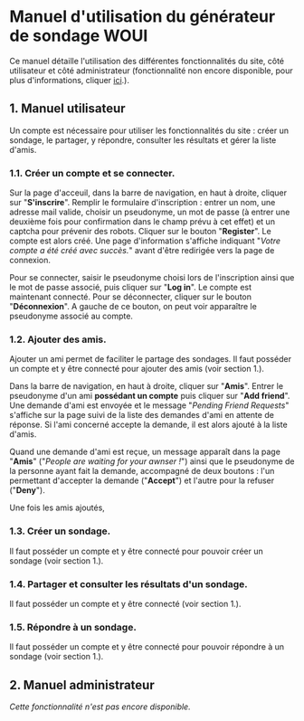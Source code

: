 # Manuel d'utilisation du générateur de sondage WOUI
Ce manuel détaille l'utilisation des différentes fonctionnalités du site, côté utilisateur et côté administrateur (fonctionnalité non encore disponible, pour plus d'informations, cliquer [ici](https://github.com/SegolenePoisson/ProjetL3/blob/framework/info/post_mortem.md).).  
## 1. Manuel utilisateur

Un compte est nécessaire pour utiliser les fonctionnalités du site : créer un sondage, le partager, y répondre, consulter les résultats et gérer la liste d'amis.

### 1.1. Créer un compte et se connecter.

Sur la page d'acceuil, dans la barre de navigation, en haut à droite, cliquer sur "**S'inscrire**". Remplir le formulaire d'inscription : entrer un nom, une adresse mail valide, choisir un pseudonyme, un mot de passe (à entrer une deuxième fois pour confirmation dans le champ prévu à cet effet) et un captcha pour prévenir des robots. Cliquer sur le bouton "**Register**". Le compte est alors créé. Une page d'information s'affiche indiquant "*Votre compte a été créé avec succès.*" avant d'être redirigée vers la page de connexion.

Pour se connecter, saisir le pseudonyme choisi lors de l'inscription ainsi que le mot de passe associé, puis cliquer sur "**Log in**". Le compte est maintenant connecté. Pour se déconnecter, cliquer sur le bouton "**Déconnexion**". A gauche de ce bouton, on peut voir apparaître le pseudonyme associé au compte.


### 1.2. Ajouter des amis.
Ajouter un ami permet de faciliter le partage des sondages.
Il faut posséder un compte et y être connecté pour ajouter des amis (voir section 1.).

Dans la barre de navigation, en haut à droite, cliquer sur "**Amis**". Entrer le pseudonyme d'un ami **possédant un compte** puis cliquer sur "**Add friend**". Une demande d'ami est envoyée et le message "*Pending Friend Requests*" s'affiche sur la page suivi de la liste des demandes d'ami en attente de réponse. Si l'ami concerné accepte la demande, il est alors ajouté à la liste d'amis.

Quand une demande d'ami est reçue, un message apparaît dans la page "**Amis**" ("*People are waiting for your awnser !*") ainsi que le pseudonyme de la personne ayant fait la demande, accompagné de deux boutons : l'un permettant d'accepter la demande ("**Accept**") et l'autre pour la refuser ("**Deny**").

Une fois les amis ajoutés, 

### 1.3. Créer un sondage.
Il faut posséder un compte et y être connecté pour pouvoir créer un sondage (voir section 1.).

### 1.4. Partager et consulter les résultats d'un sondage.
Il faut posséder un compte et y être connecté (voir section 1.).

### 1.5. Répondre à un sondage.
Il faut posséder un compte et y être connecté pour pouvoir répondre à un sondage (voir section 1.).

## 2. Manuel administrateur
*Cette fonctionnalité n'est pas encore disponible.*
